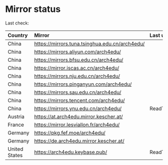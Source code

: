 <script src="./time.js"></script>
# Mirror status
Last check: <script type="text/javascript">localize(1668457520.3098752);</script>

|Country|Mirror|Last update|
|:------|:-----|:----------|
|China|https://mirrors.tuna.tsinghua.edu.cn/arch4edu/|<script type="text/javascript">localize(1668408352);</script>|
|China|https://mirrors.aliyun.com/arch4edu/|<script type="text/javascript">localize(1668321498);</script>|
|China|https://mirrors.bfsu.edu.cn/arch4edu/|<script type="text/javascript">localize(1668408352);</script>|
|China|https://mirror.iscas.ac.cn/arch4edu/|<script type="text/javascript">localize(1668408352);</script>|
|China|https://mirrors.nju.edu.cn/arch4edu/|<script type="text/javascript">localize(1668408352);</script>|
|China|https://mirrors.pinganyun.com/arch4edu/|<script type="text/javascript">localize(1668408352);</script>|
|China|https://mirrors.sau.edu.cn/arch4edu/|<script type="text/javascript">localize(1650446957);</script>|
|China|https://mirrors.tencent.com/arch4edu/|<script type="text/javascript">localize(1668364681);</script>|
|China|https://mirrors.ynu.edu.cn/arch4edu/|ReadTimeout|
|Austria|https://at.arch4edu.mirror.kescher.at/|<script type="text/javascript">localize(1668408352);</script>|
|France|https://mirror.lesviallon.fr/arch4edu/|<script type="text/javascript">localize(1668408352);</script>|
|Germany|https://pkg.fef.moe/arch4edu/|<script type="text/javascript">localize(1668408352);</script>|
|Germany|https://de.arch4edu.mirror.kescher.at/|<script type="text/javascript">localize(1668408352);</script>|
|United States|https://arch4edu.keybase.pub/|ReadTimeout|

<script src="./tablefilter/tablefilter.js"></script>
<script src="./table.js"></script>